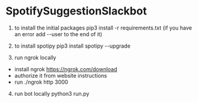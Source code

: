 # SpotifySuggestionSlackbot

1. to install the initial packages
pip3 install -r requirements.txt
(if you have an error add --user to the end of it)

2. to install spotipy
pip3 install spotipy --upgrade

3. run ngrok locally 
  - install ngrok https://ngrok.com/download
  - authorize it from website instructions
  - run ./ngrok http 3000
  
4. run bot locally
python3 run.py
